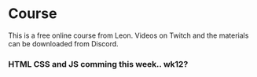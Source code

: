 # Course

This is a free online course from Leon.
Videos on Twitch and the materials can be downloaded from Discord.

### HTML CSS and JS comming this week.. wk12?
